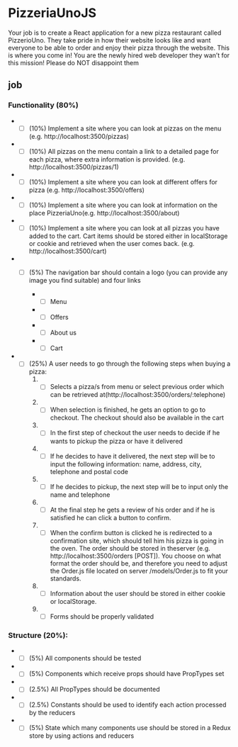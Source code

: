 # PizzeriaUnoJS
Your job is to create a React application for a new pizza restaurant called PizzerioUno. They take pride in how their website looks like and want everyone to be able to order and enjoy their pizza through the website. This is where you come in! You are the newly hired web developer they wan’t for this mission! Please do NOT disappoint them

## job

### Functionality (80%)

* - [ ] (10%) Implement a site where you can look at pizzas on the menu (e.g. http://localhost:3500/pizzas)

* - [ ] (10%) All pizzas on the menu contain a link to a detailed page for each pizza, where extra information is provided. (e.g. http://localhost:3500/pizzas/1)

* - [ ] (10%) Implement a site where you can look at different offers for pizza (e.g. http://localhost:3500/offers)

* - [ ] (10%) Implement a site where you can look at information on the place PizzeriaUno(e.g. http://localhost:3500/about)

* - [ ] (10%) Implement a site where you can look at all pizzas you have added to the cart. Cart items should be stored either in localStorage or cookie and retrieved when the user comes back. (e.g. http://localhost:3500/cart)

* - [ ] (5%) The navigation bar should contain a logo (you can provide any image you find suitable) and four links

    * - [ ] Menu

    * - [ ] Offers

    * - [ ] About us

    * - [ ] Cart

* - [ ] (25%) A user needs to go through the following steps when buying a pizza:
    1. - [ ] Selects a pizza/s from menu or select previous order which can be retrieved at(http://localhost:3500/orders/:telephone)
    2. - [ ] When selection is finished, he gets an option to go to checkout. The checkout should also be available in the cart
    3. - [ ] In the first step of checkout the user needs to decide if he wants to pickup the pizza or have it delivered
    4. - [ ] If he decides to have it delivered, the next step will be to input the following information: name, address, city, telephone and postal code 
    5. - [ ] If he decides to pickup, the next step will be to input only the name and telephone
    6. - [ ] At the final step he gets a review of his order and if he is satisfied he can click a button to confirm.
    7. - [ ] When the confirm button is clicked he is redirected to a confirmation site, which should tell him his pizza is going in the oven. The order should be stored in theserver (e.g. http://localhost:3500/orders [POST]). You choose on what format the order should be, and therefore you need to adjust the Order.js file located on server /models/Order.js to fit your standards. 
    8. - [ ] Information about the user should be stored in either cookie or localStorage. 
    9. - [ ] Forms should be properly validated

### Structure (20%): 
* - [ ] (5%) All components should be tested 
* - [ ] (5%) Components which receive props should have PropTypes set 
* - [ ] (2.5%) All PropTypes should be documented 
* - [ ] (2.5%) Constants should be used to identify each action processed by the reducers 
* - [ ] (5%) State which many components use should be stored in a Redux store by using
actions and reducers
